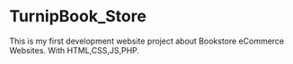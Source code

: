 # TurnipBook_Store
This is my first development website project about Bookstore eCommerce Websites.
With HTML,CSS,JS,PHP.

